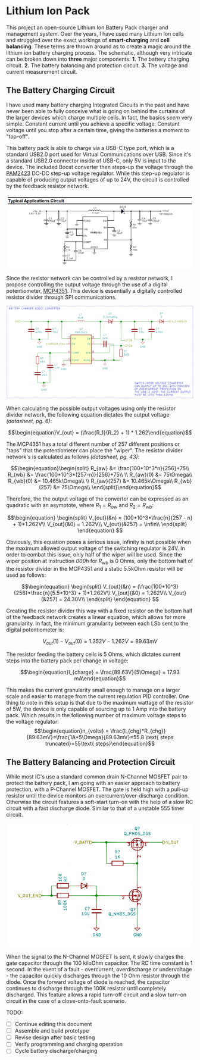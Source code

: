 # Lithium Ion Pack
This project an open-source Lithium Ion Battery Pack charger and management system. Over the years, I have used many Lithium Ion cells and struggled over the exact workings of **smart-charging** and **cell balancing**. These terms are thrown around as to create a magic around the lithium ion battery charging process. The schematic, although very intricate can be broken down into **three** major components:
 **1.**  The battery charging circuit.
 **2.**  The battery balancing and protection circuit.
 **3.**  The voltage and current measurement circuit.

## The Battery Charging Circuit

I have used many battery charging Integrated Circuits in the past and have never been able to fully conceive what is going on behind the curtains of the larger devices which charge multiple cells. In fact, the basics *seem* very simple. Constant current until you achieve a specific voltage. Constant voltage until you stop after a certain time, giving the batteries a moment to "top-off". 

This battery pack is able to charge via a USB-C type port, which is a standard USB2.0 port used for Virtual Communications over USB. Since it's a standard USB2.0 connector inside of USB-C, only 5V is input to the device. The included Boost converter then steps-up the voltage through the [PAM2423](https://www.diodes.com/assets/Datasheets/PAM2421_22_23.pdf) DC-DC step-up voltage regulator. While this step-up regulator is capable of producing output voltages of up to 24V, the circuit is controlled by the feedback resistor network.

![PAM2423 Typical Application Diagram](https://github.com/TannerHollis/Lithium-Ion-Pack/blob/main/Images/PAM2423.png)

Since the resistor network can be controlled by a resistor network, I propose controlling the output voltage through the use of a digital potentiometer, [MCP4351](http://ww1.microchip.com/downloads/en/DeviceDoc/22242A.pdf). This device is essentially a digitally controlled resistor divider through SPI communications. 

![Battery Charger Circuit](https://github.com/TannerHollis/Lithium-Ion-Pack/blob/main/Images/Battery_Charger.png)

When calculating the possible output voltages using only the resistor divider network, the following equation dictates the output voltage *(datasheet, pg. 6)*:

$$\begin{equation}V_{out} = (\frac{R_1}{R_2} + 1) * 1.262\end{equation}$$

The MCP4351 has a total different number of 257 different positions or "taps" that the potentiometer can place the "wiper". The resistor divider network's is calculated as follows *(datasheet, pg. 43)*:

$$\begin{equation}\begin{split}
R_{aw} &= \frac{100*10^3*n}{256}+75\\
R_{wb} &= \frac{100*10^3*(257-n)}{256}+75\\
\\
R_{aw}(0) &= 75\Omega\\
R_{wb}(0) &= 10.465k\Omega\\
\\
R_{aw}(257) &= 10.465k\Omega\\
R_{wb}(257) &= 75\Omega\\
\end{split}\end{equation}$$

Therefore, the the output voltage of the converter can be expressed as an quadratic with an asymptote, where $R_1 = R_{aw}$ and $R_2 = R_{wb}$:

$$\begin{equation}
\begin{split}
V_{out}(&n) = (100*10^3*\frac{n}{257 - n} + 1)*1.262V\\
V_{out}(&0) = 1.262V\\
V_{out}(&257) = \infin\\
\end{split}
\end{equation}
$$

Obviously, this equation poses a serious issue, infinity is not possible when the maximum allowed output voltage of the switching regulator is 24V. In order to combat this issue, only half of the wiper will be used. Since the wiper position at instruction *000h* for $R_{wb}$ is 0 Ohms, only the bottom half of the resistor divider in the MCP4351 and a static 5.5kOhm resistor will be used as follows:

$$\begin{equation}
\begin{split}
V_{out}(&n) = (\frac{100*10^3}{256}*\frac{n}{5.5*10^3} + 1)*1.262V\\
V_{out}(&0) = 1.262V\\
V_{out}(&257) = 24.30V\\
\end{split}
\end{equation}
$$

Creating the resistor divider this way with a fixed resistor on the bottom half of the feedback network creates a linear equation, which allows for more granularity. In fact, the minimum granularity between each LSb sent to the digital potentiometer is:

$$\begin{equation}V_{out}(1) - V_{out}(0) = 1.352V - 1.262V = 89.63mV\end{equation}$$

The resistor feeding the battery cells is 5 Ohms, which dictates current steps into the battery pack per change in voltage:

$$\begin{equation}I_{charge} = \frac{89.63V}{5\Omega} = 17.93 mA\end{equation}$$

This makes the current granularity small enough to manage on a larger scale and easier to manage from the current regulation PID controller. One thing to note in this setup is that due to the maximum wattage of the resistor of 5W, the device is only capable of sourcing up to 1 Amp into the battery pack. Which results in the following number of maximum voltage steps to the voltage regulator:
$$\begin{equation}n_{volts} = \frac{I_{chg}*R_{chg}}{89.63mV}=\frac{1A*5\Omega}{89.63mV}=55.8 \text{ steps truncated}=55\text{ steps}\end{equation}$$

## The Battery Balancing and Protection Circuit
While most IC's use a standard common drain N-Channel MOSFET pair to protect the battery pack, I am going with an easier approach to battery protection, with a P-Channel MOSFET. The gate is held high with a pull-up resistor until the device monitors an overcurrent/over-discharge condition. Otherwise the circuit features a soft-start turn-on with the help of a slow RC circuit with a fast discharge diode. Similar to that of a unstable 555 timer circuit.

![enter image description here](https://github.com/TannerHollis/Lithium-Ion-Pack/blob/main/Images/Soft-Start.png)

When the signal to the N-Channel MOSFET is sent, it slowly charges the gate capacitor through the 100 kiloOhm capacitor. The RC time constant is 1 second. In the event of a fault - overcurrent, overdischarge or undervoltage - the capacitor quickly discharges through the 10 Ohm resistor through the diode. Once the forward voltage of diode is reached, the capacitor continues to discharge through the 100K resistor until completely discharged. This feature allows a rapid turn-off circuit and a slow turn-on circuit in the case of a close-onto-fault scenario.

TODO:

 - [ ] Continue editing this document
 - [ ] Assemble and build prototype
 - [ ] Revise design after basic testing
 - [ ] Verify programming and charging operation
 - [ ] Cycle battery discharge/charging

